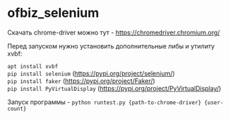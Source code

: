 # ofbiz_selenium

Скачать chrome-driver можно тут - https://chromedriver.chromium.org/

Перед запуском нужно установить дополнительные либы и утилиту xvbf:

```apt install xvbf```<br/>
```pip install selenium``` (https://pypi.org/project/selenium/) <br/>
```pip install faker``` (https://pypi.org/project/Faker/) <br/>
```pip install PyVirtualDisplay``` (https://pypi.org/project/PyVirtualDisplay/) <br/>

Запуск программы - ```python runtest.py {path-to-chrome-driver} {user-count}```
